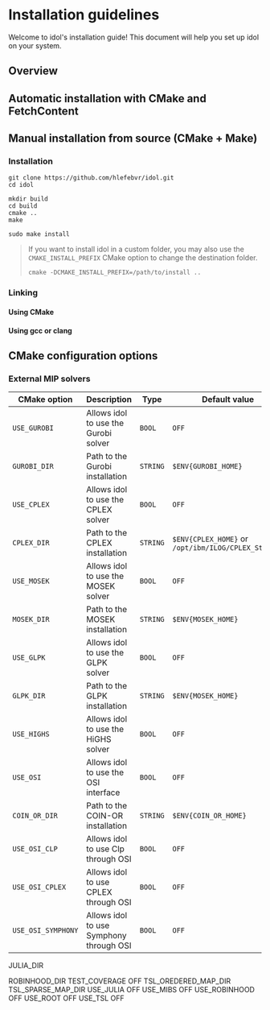# Installation guidelines

Welcome to idol's installation guide! This document will help you set up idol on your system.

## Overview

## Automatic installation with CMake and FetchContent



## Manual installation from source (CMake + Make)

### Installation 

```shell
git clone https://github.com/hlefebvr/idol.git
cd idol
```

```shell
mkdir build
cd build
cmake ..
make
```

```shell
sudo make install
```

> If you want to install idol in a custom folder, you may also use the `CMAKE_INSTALL_PREFIX` CMake option to change the destination folder.
> ```shell
> cmake -DCMAKE_INSTALL_PREFIX=/path/to/install ..
> ```

### Linking

#### Using CMake

#### Using gcc or clang

## CMake configuration options

### External MIP solvers

| CMake option         | Description                             | Type       | Default value                                       | Example value                                                                                              |
|----------------------|-----------------------------------------|------------|-----------------------------------------------------|------------------------------------------------------------------------------------------------------------|
| `USE_GUROBI`         | Allows idol to use the Gurobi solver    | `BOOL`     | `OFF`                                               | `ON`                                                                                                       |
| `GUROBI_DIR`         | Path to the Gurobi installation         | `STRING`   | `$ENV{GUROBI_HOME}`                                 | `$HOME/gurobi1100/linux64`                                                                                 |
| `USE_CPLEX`          | Allows idol to use the CPLEX solver     | `BOOL`     | `OFF`                                               | `ON`                                                                                                       |
| `CPLEX_DIR`          | Path to the CPLEX installation          | `STRING`   | `$ENV{CPLEX_HOME}` or `/opt/ibm/ILOG/CPLEX_Studio*` | `/opt/ibm/ILOG/CPLEX_Studio2211`                                                                           |
| `USE_MOSEK`          | Allows idol to use the MOSEK solver     | `BOOL`     | `OFF`                                               | `ON`                                                                                                       |
| `MOSEK_DIR`          | Path to the MOSEK installation          | `STRING`   | `$ENV{MOSEK_HOME}`                                  | `$HOME/mosek/10.1/tools/platform/linux64x86`                                                               |
| `USE_GLPK`           | Allows idol to use the GLPK solver      | `BOOL`     | `OFF`                                               | `ON`                                                                                                       |
| `GLPK_DIR`           | Path to the GLPK installation           | `STRING`   | `$ENV{MOSEK_HOME}`                                  | `$HOME/glpk`, cmake will also look in searches in `/usr/include/` and `/usr/lib/` (default install dirs)   |
| `USE_HIGHS`          | Allows idol to use the HiGHS solver     | `BOOL`     | `OFF`                                               | `ON`                                                                                                       |
| `USE_OSI`            | Allows idol to use the OSI interface    | `BOOL`     | `OFF`                                               | `ON`                                                                                                       |
| `COIN_OR_DIR`        | Path to the COIN-OR installation        | `STRING`   | `$ENV{COIN_OR_HOME}`                                | `$HOME/coin-or/dist`                                                                                       |
| `USE_OSI_CLP`        | Allows idol to use Clp through OSI      | `BOOL`     | `OFF`                                               | `ON`                                                                                                       |
| `USE_OSI_CPLEX`      | Allows idol to use CPLEX through OSI    | `BOOL`     | `OFF`                                               | `ON`                                                                                                       |
| `USE_OSI_SYMPHONY`   | Allows idol to use Symphony through OSI | `BOOL` | `OFF`                                               | `ON`                                                                                                       |




JULIA_DIR

ROBINHOOD_DIR
TEST_COVERAGE                    OFF
TSL_OREDERED_MAP_DIR
TSL_SPARSE_MAP_DIR
USE_JULIA                        OFF
USE_MIBS                         OFF
USE_ROBINHOOD                    OFF
USE_ROOT                         OFF
USE_TSL                          OFF
